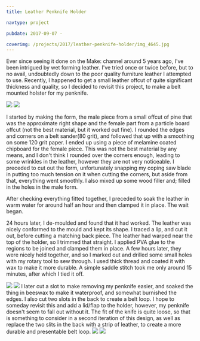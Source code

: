 ```yaml
---
title: Leather Penknife Holder

navtype: project

pubdate: 2017-09-07 -

coverimg: /projects/2017/leather-penknife-holder/img_4645.jpg
---
```

Ever since seeing it done on the Make: channel around 5 years ago, I've been intrigued by wet forming leather. I've tried once or twice before, but to no avail, undoubtedly down to the poor quality furniture leather I attempted to use. Recently, I happened to get a small leather offcut of quite significant thickness and quality, so I decided to revisit this project, to make a belt mounted holster for my penknife.

<img class="post-image" src="img_4458.jpg">
<img class="post-image" src="img_4460.jpg">

I started by making the form, the male piece from a small offcut of pine that was the approximate right shape and the female part from a particle board offcut (not the best material, but it worked out fine). I rounded the edges and corners on a belt sander(80 grit), and followed that up with a smoothing on some 120 grit paper. I ended up using a piece of melamine coated chipboard for the female piece. This was not the best material by any means, and I don't think I rounded over the corners enough, leading to some wrinkles in the leather, however they are not very noticeable. I preceded to cut out the form, unfortunately snapping my coping saw blade in putting too much tension on it when cutting the corners, but aside from that, everything went smoothly. I also mixed up some wood filler and; filled in the holes in the male form.

After checking everything fitted together, I preceded to soak the leather in warm water for around half an hour and then clamped it in place. The wait began.

24 hours later, I de-moulded and found that it had worked. The leather was nicely conformed to the mould and kept its shape. I traced a lip, and cut it out, before cutting a matching back piece. The leather had warped near the top of the holder, so I trimmed that straight. I applied PVA glue to the regions to be joined and clamped them in place. A few hours later, they were nicely held together, and so I marked out and drilled some small holes with my rotary tool to sew through. I used thick thread and coated it with wax to make it more durable. A simple saddle stitch took me only around 15 minutes, after which I tied it off.  

<img class="post-image" src="img_4468.jpg">
<img class="post-image" src="img_4473.jpg">
I later cut a slot to make removing my penknife easier, and soaked the thing in beeswax to make it waterproof, and somewhat burnished the edges. I also cut two slots in the back to create a belt loop.
I hope to someday revisit this and add a lid/flap to the holder, however, my penknife doesn't seem to fall out without it. The fit of the knife is quite loose, so that is something to consider in a second iteration of this design, as well as replace the two slits in the back with a strip of leather, to create a more durable and presentable belt loop.  
<img class="post-image" src="img_4647.jpg">
<img class="post-image" src="img_4645.jpg">